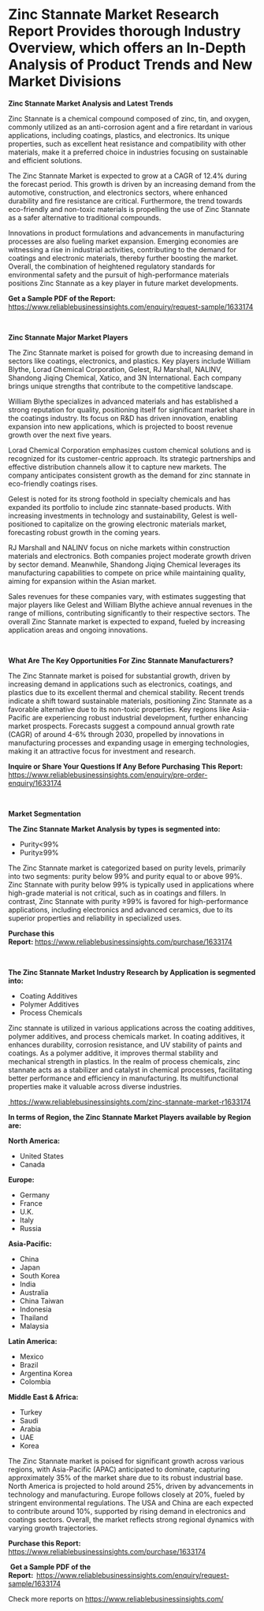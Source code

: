 <p><h1>Zinc Stannate Market Research Report Provides thorough Industry Overview, which offers an In-Depth Analysis of Product Trends and New Market Divisions</h1></p><p><strong>Zinc Stannate Market Analysis and Latest Trends</strong></p>
<p><p>Zinc Stannate is a chemical compound composed of zinc, tin, and oxygen, commonly utilized as an anti-corrosion agent and a fire retardant in various applications, including coatings, plastics, and electronics. Its unique properties, such as excellent heat resistance and compatibility with other materials, make it a preferred choice in industries focusing on sustainable and efficient solutions.</p><p>The Zinc Stannate Market is expected to grow at a CAGR of 12.4% during the forecast period. This growth is driven by an increasing demand from the automotive, construction, and electronics sectors, where enhanced durability and fire resistance are critical. Furthermore, the trend towards eco-friendly and non-toxic materials is propelling the use of Zinc Stannate as a safer alternative to traditional compounds. </p><p>Innovations in product formulations and advancements in manufacturing processes are also fueling market expansion. Emerging economies are witnessing a rise in industrial activities, contributing to the demand for coatings and electronic materials, thereby further boosting the market. Overall, the combination of heightened regulatory standards for environmental safety and the pursuit of high-performance materials positions Zinc Stannate as a key player in future market developments.</p></p>
<p><strong>Get a Sample PDF of the Report:&nbsp;</strong> <a href="https://www.reliablebusinessinsights.com/enquiry/request-sample/1633174?utm_campaign=1674&utm_medium=2&utm_source=Github&utm_content=ia&utm_term=30012025&utm_id=zinc-stannate">https://www.reliablebusinessinsights.com/enquiry/request-sample/1633174</a></p>
<p>&nbsp;</p>
<p><strong>Zinc Stannate Major Market Players</strong></p>
<p><p>The Zinc Stannate market is poised for growth due to increasing demand in sectors like coatings, electronics, and plastics. Key players include William Blythe, Lorad Chemical Corporation, Gelest, RJ Marshall, NALINV, Shandong Jiqing Chemical, Xatico, and 3N International. Each company brings unique strengths that contribute to the competitive landscape.</p><p>William Blythe specializes in advanced materials and has established a strong reputation for quality, positioning itself for significant market share in the coatings industry. Its focus on R&D has driven innovation, enabling expansion into new applications, which is projected to boost revenue growth over the next five years.</p><p>Lorad Chemical Corporation emphasizes custom chemical solutions and is recognized for its customer-centric approach. Its strategic partnerships and effective distribution channels allow it to capture new markets. The company anticipates consistent growth as the demand for zinc stannate in eco-friendly coatings rises.</p><p>Gelest is noted for its strong foothold in specialty chemicals and has expanded its portfolio to include zinc stannate-based products. With increasing investments in technology and sustainability, Gelest is well-positioned to capitalize on the growing electronic materials market, forecasting robust growth in the coming years.</p><p>RJ Marshall and NALINV focus on niche markets within construction materials and electronics. Both companies project moderate growth driven by sector demand. Meanwhile, Shandong Jiqing Chemical leverages its manufacturing capabilities to compete on price while maintaining quality, aiming for expansion within the Asian market.</p><p>Sales revenues for these companies vary, with estimates suggesting that major players like Gelest and William Blythe achieve annual revenues in the range of millions, contributing significantly to their respective sectors. The overall Zinc Stannate market is expected to expand, fueled by increasing application areas and ongoing innovations.</p></p>
<p>&nbsp;</p>
<p><strong>What Are The Key Opportunities For Zinc Stannate Manufacturers?</strong></p>
<p><p>The Zinc Stannate market is poised for substantial growth, driven by increasing demand in applications such as electronics, coatings, and plastics due to its excellent thermal and chemical stability. Recent trends indicate a shift toward sustainable materials, positioning Zinc Stannate as a favorable alternative due to its non-toxic properties. Key regions like Asia-Pacific are experiencing robust industrial development, further enhancing market prospects. Forecasts suggest a compound annual growth rate (CAGR) of around 4-6% through 2030, propelled by innovations in manufacturing processes and expanding usage in emerging technologies, making it an attractive focus for investment and research.</p></p>
<p><strong>Inquire or Share Your Questions If Any Before Purchasing This Report:</strong> <a href="https://www.reliablebusinessinsights.com/enquiry/pre-order-enquiry/1633174?utm_campaign=1674&utm_medium=2&utm_source=Github&utm_content=ia&utm_term=30012025&utm_id=zinc-stannate">https://www.reliablebusinessinsights.com/enquiry/pre-order-enquiry/1633174</a></p>
<p>&nbsp;</p>
<p><strong>Market Segmentation</strong></p>
<p><strong>The Zinc Stannate Market Analysis by types is segmented into:</strong></p>
<p><ul><li>Purity<99%</li><li>Purity≥99%</li></ul></p>
<p><p>The Zinc Stannate market is categorized based on purity levels, primarily into two segments: purity below 99% and purity equal to or above 99%. Zinc Stannate with purity below 99% is typically used in applications where high-grade material is not critical, such as in coatings and fillers. In contrast, Zinc Stannate with purity ≥99% is favored for high-performance applications, including electronics and advanced ceramics, due to its superior properties and reliability in specialized uses.</p></p>
<p><strong>Purchase this Report:&nbsp;</strong><a href="https://www.reliablebusinessinsights.com/purchase/1633174?utm_campaign=1674&utm_medium=2&utm_source=Github&utm_content=ia&utm_term=30012025&utm_id=zinc-stannate">https://www.reliablebusinessinsights.com/purchase/1633174</a></p>
<p>&nbsp;</p>
<p><strong>The Zinc Stannate Market Industry Research by Application is segmented into:</strong></p>
<p><ul><li>Coating Additives</li><li>Polymer Additives</li><li>Process Chemicals</li></ul></p>
<p><p>Zinc stannate is utilized in various applications across the coating additives, polymer additives, and process chemicals market. In coating additives, it enhances durability, corrosion resistance, and UV stability of paints and coatings. As a polymer additive, it improves thermal stability and mechanical strength in plastics. In the realm of process chemicals, zinc stannate acts as a stabilizer and catalyst in chemical processes, facilitating better performance and efficiency in manufacturing. Its multifunctional properties make it valuable across diverse industries.</p></p>
<p><a href="https://www.reliablebusinessinsights.com/zinc-stannate-market-r1633174?utm_campaign=1674&utm_medium=2&utm_source=Github&utm_content=ia&utm_term=30012025&utm_id=zinc-stannate">&nbsp;https://www.reliablebusinessinsights.com/zinc-stannate-market-r1633174</a></p>
<p><strong>In terms of Region, the Zinc Stannate Market Players available by Region are:</strong></p>
<p>
    <p> <strong> North America: </strong>
        <ul>
            <li>United States</li>
            <li>Canada</li>
        </ul>
        </p> 
    <p> <strong> Europe: </strong>
        <ul>
            <li>Germany</li>
            <li>France</li>
            <li>U.K.</li>
            <li>Italy</li>
            <li>Russia</li>
        </ul>
        </p> 
    <p> <strong> Asia-Pacific: </strong>
        <ul>
            <li>China</li>
            <li>Japan</li>
            <li>South Korea</li>
            <li>India</li>
            <li>Australia</li>
            <li>China Taiwan</li>
            <li>Indonesia</li>
            <li>Thailand</li>
            <li>Malaysia</li>
        </ul>
        </p> 
    <p> <strong> Latin America: </strong>
        <ul>
            <li>Mexico</li>
            <li>Brazil</li>
            <li>Argentina Korea</li>
            <li>Colombia</li>
        </ul>
        </p> 
    <p> <strong> Middle East & Africa: </strong>
        <ul>
            <li>Turkey</li>
            <li>Saudi</li>
            <li>Arabia</li>
            <li>UAE</li>
            <li>Korea</li>
        </ul>
    </p>
    </p>
<p><p>The Zinc Stannate market is poised for significant growth across various regions, with Asia-Pacific (APAC) anticipated to dominate, capturing approximately 35% of the market share due to its robust industrial base. North America is projected to hold around 25%, driven by advancements in technology and manufacturing. Europe follows closely at 20%, fueled by stringent environmental regulations. The USA and China are each expected to contribute around 10%, supported by rising demand in electronics and coatings sectors. Overall, the market reflects strong regional dynamics with varying growth trajectories.</p></p>
<p><strong>Purchase this Report: </strong><a href="https://www.reliablebusinessinsights.com/purchase/1633174?utm_campaign=1674&utm_medium=2&utm_source=Github&utm_content=ia&utm_term=30012025&utm_id=zinc-stannate">https://www.reliablebusinessinsights.com/purchase/1633174</a></p>
<p>&nbsp;<strong>Get a Sample PDF of the Report:&nbsp;&nbsp;</strong><a href="https://www.reliablebusinessinsights.com/enquiry/request-sample/1633174?utm_campaign=1674&utm_medium=2&utm_source=Github&utm_content=ia&utm_term=30012025&utm_id=zinc-stannate">https://www.reliablebusinessinsights.com/enquiry/request-sample/1633174</a></p>
<p><strong></strong></p>
<p>Check more reports on <a href="https://www.reliablebusinessinsights.com/?utm_campaign=1674&utm_medium=2&utm_source=Github&utm_content=ia&utm_term=30012025&utm_id=zinc-stannate">https://www.reliablebusinessinsights.com/</a></p>